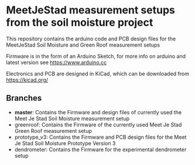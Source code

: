 MeetJeStad measurement setups from the soil moisture project
============================================================

This repository contains the arduino code and PCB design files for the MeetJeStad Soil Moisture and Green Roof measurement setups

Firmware is in the form of an Arduino Sketch, for more info on arduino and latest version see  https://www.arduino.cc

Electronics and PCB are designed in KiCad, which can be downloaded from https://kicad.org/

## Branches

- **master**: Contains the Firmware and design files of currently used the Meet Je Stad Soil Moisture measurement setup
- greenroof: Contains the Firmware of the currently used Meet Je Stad Green Roof measurement setup
- prototype_v3: Contains the Firmware and PCB design files for the Meet Je Stad Soil Moisture Prototype Version 3
- dendrometer: Contains the Firmware for the experimental dendrometer setup 
  
